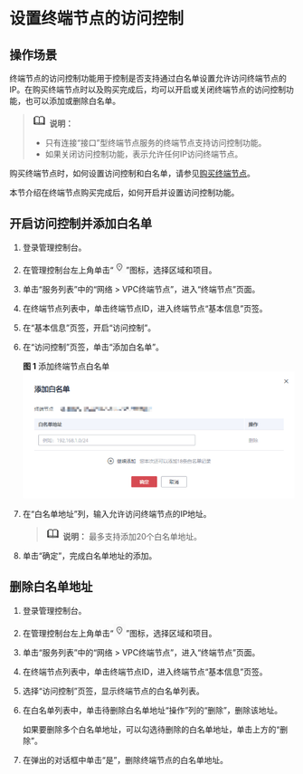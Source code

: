 # 设置终端节点的访问控制<a name="vpcep_03_0205"></a>

## 操作场景<a name="section36431969511"></a>

终端节点的访问控制功能用于控制是否支持通过白名单设置允许访问终端节点的IP。在购买终端节点时以及购买完成后，均可以开启或关闭终端节点的访问控制功能，也可以添加或删除白名单。

>![](public_sys-resources/icon-note.gif) **说明：** 
>-   只有连接“接口”型终端节点服务的终端节点支持访问控制功能。
>-   如果关闭访问控制功能，表示允许任何IP访问终端节点。

购买终端节点时，如何设置访问控制和白名单，请参见[购买终端节点](购买终端节点.md)。

本节介绍在终端节点购买完成后，如何开启并设置访问控制功能。

## 开启访问控制并添加白名单<a name="section8336156155011"></a>

1.  登录管理控制台。
2.  在管理控制台左上角单击“![](figures/icon-region.png)”图标，选择区域和项目。

1.  单击“服务列表”中的“网络 \> VPC终端节点”，进入“终端节点”页面。

1.  在终端节点列表中，单击终端节点ID，进入终端节点“基本信息”页签。
2.  在“基本信息”页签，开启“访问控制”。
3.  在“访问控制”页签，单击“添加白名单”。

    **图 1**  添加终端节点白名单<a name="fig18351133195819"></a>  
    ![](figures/添加终端节点白名单.png "添加终端节点白名单")

4.  在“白名单地址”列，输入允许访问终端节点的IP地址。

    >![](public_sys-resources/icon-note.gif) **说明：** 
    >最多支持添加20个白名单地址。

5.  单击“确定”，完成白名单地址的添加。

## 删除白名单地址<a name="section1065018297113"></a>

1.  登录管理控制台。
2.  在管理控制台左上角单击“![](figures/icon-region.png)”图标，选择区域和项目。

1.  单击“服务列表”中的“网络 \> VPC终端节点”，进入“终端节点”页面。

1.  在终端节点列表中，单击终端节点ID，进入终端节点“基本信息”页签。
2.  选择“访问控制”页签，显示终端节点的白名单列表。
3.  在白名单列表中，单击待删除白名单地址“操作”列的“删除”，删除该地址。

    如果要删除多个白名单地址，可以勾选待删除的白名单地址，单击上方的“删除”。

4.  在弹出的对话框中单击“是”，删除终端节点的白名单地址。

